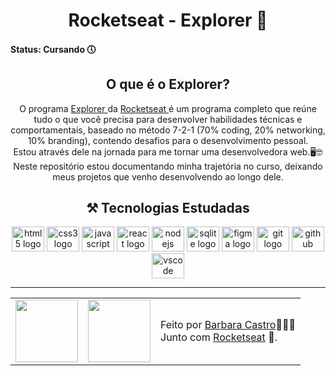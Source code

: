 <h1 align="center">Rocketseat - Explorer 🚀</h1>

<h4>Status: Cursando 🕔</h4>

<h2 align="center">O que é o Explorer?</h2>

<p align="center">
  O programa <a href="https://rocketseat.com.br/explorer">Explorer </a> da <a href="https://rocketseat.com.br"> Rocketseat </a> 
  é um programa completo que reúne tudo o que você precisa para desenvolver habilidades técnicas e comportamentais,
  baseado no método 7-2-1 (70% coding, 20% networking, 10% branding), 
  contendo desafios para o desenvolvimento pessoal.
</br>  
  Estou através dele na jornada para me tornar uma desenvolvedora web.🖥️🤓
<br>
  Neste repositório estou documentando minha trajetória no curso, deixando meus projetos que venho desenvolvendo ao longo dele. 
</p>

<h2 align="center">⚒️ Tecnologias Estudadas</h2>
  <div align="center">
    <img src="https://cdn.jsdelivr.net/gh/devicons/devicon/icons/html5/html5-original.svg" height="40" width="52" alt="html5 logo"/>
    <img src="https://cdn.jsdelivr.net/gh/devicons/devicon/icons/css3/css3-original.svg" height="40" width="52" alt="css3 logo"/>
    <img src="https://cdn.jsdelivr.net/gh/devicons/devicon/icons/javascript/javascript-original.svg" height="40" width="52" alt="javascript logo"/>
    <img src="https://cdn.jsdelivr.net/gh/devicons/devicon/icons/react/react-original-wordmark.svg" height="40" width="52" alt="react logo"/>
    <img src="https://cdn.jsdelivr.net/gh/devicons/devicon/icons/nodejs/nodejs-original.svg" height="40" width="52" alt="nodejs logo"/>
    <img src="https://cdn.jsdelivr.net/gh/devicons/devicon/icons/sqlite/sqlite-original-wordmark.svg" height="40" width="52" alt="sqlite logo"/> 
    <img src="https://cdn.jsdelivr.net/gh/devicons/devicon/icons/figma/figma-original.svg" height="40" width="52" alt="figma logo"/>     
    <img src="https://cdn.jsdelivr.net/gh/devicons/devicon/icons/git/git-original.svg" height="40" width="52" alt="git logo"/>
    <img src="https://cdn.jsdelivr.net/gh/devicons/devicon/icons/github/github-original.svg" height="40" width="52" alt="github logo"/>
    <img src="https://cdn.jsdelivr.net/gh/devicons/devicon/icons/vscode/vscode-original.svg" height="40" width="52" alt="vscode logo"/>
  </div>
  
  <hr/>
  
  <table align="center">
  <tr>
    <td>
      <img src="https://github.com/barbcastro.png" width="100px" />
    </td>
    <td>
      <img src="https://github.com/rocketseat-education.png" width="100px" />
    </td>
    <td>
      Feito por <a href="https://github.com/barbcastro">Barbara Castro</a>🙋🏽‍♀️
      <br> Junto com <a href="https://rocketseat.com.br">Rocketseat</a> 🚀.
    </td>
  </tr>
</table>
